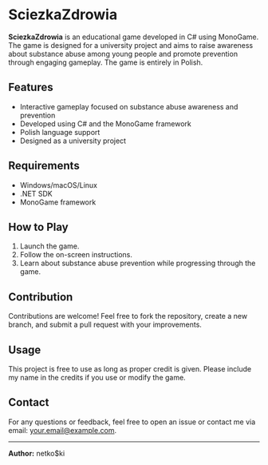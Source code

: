 # SciezkaZdrowia

**SciezkaZdrowia** is an educational game developed in C# using MonoGame. The game is designed for a university project and aims to raise awareness about substance abuse among young people and promote prevention through engaging gameplay. The game is entirely in Polish.

## Features
- Interactive gameplay focused on substance abuse awareness and prevention
- Developed using C# and the MonoGame framework
- Polish language support
- Designed as a university project

## Requirements
- Windows/macOS/Linux
- .NET SDK
- MonoGame framework

## How to Play
1. Launch the game.
2. Follow the on-screen instructions.
3. Learn about substance abuse prevention while progressing through the game.

## Contribution
Contributions are welcome! Feel free to fork the repository, create a new branch, and submit a pull request with your improvements.

## Usage
This project is free to use as long as proper credit is given. Please include my name in the credits if you use or modify the game.

## Contact
For any questions or feedback, feel free to open an issue or contact me via email: your.email@example.com.

---
**Author:** netko$ki

